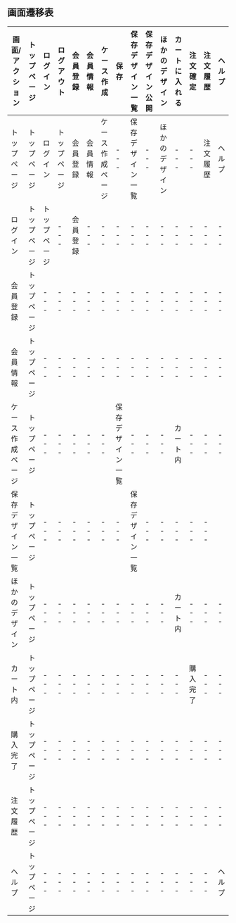 ## 画面遷移表
|画面/アクション|トップページ|ログイン|ログアウト|会員登録|会員情報|ケース作成|保存|保存デザイン一覧|保存デザイン公開|ほかのデザイン|カートに入れる|注文確定|注文履歴|ヘルプ|
|---|---|---|---|---|---|---|---|---|---|---|---|---|---|---|
|トップページ|トップページ|ログイン|トップページ|会員登録|会員情報|ケース作成ページ|---|保存デザイン一覧|---|ほかのデザイン|---|---|注文履歴|ヘルプ|
|ログイン|トップページ|トップページ|---|会員登録|---|---|---|---|---|---|---|---|---|---|
|会員登録|トップページ|---|---|---|---|---|---|---|---|---|---|---|---|---|
|会員情報|トップページ|---|---|---|---|---|---|---|---|---|---|---|---|---|
|ケース作成ページ|トップページ|---|---|---|---|---|保存デザイン一覧|---|---|---|カート内|---|---|---|
|保存デザイン一覧|トップページ|---|---|---|---|---|---|保存デザイン一覧|---|---|---|---|---|
|ほかのデザイン|トップページ|---|---|---|---|---|---|---|---|---|カート内|---|---|---|
|カート内|トップページ|---|---|---|---|---|---|---|---|---|---|購入完了|---|---|
|購入完了|トップページ|---|---|---|---|---|---|---|---|---|---|---|---|---|
|注文履歴|トップページ|---|---|---|---|---|---|---|---|---|---|---|---|---|
|ヘルプ|トップページ|---|---|---|---|---|---|---|---|---|---|---|---|ヘルプ|
